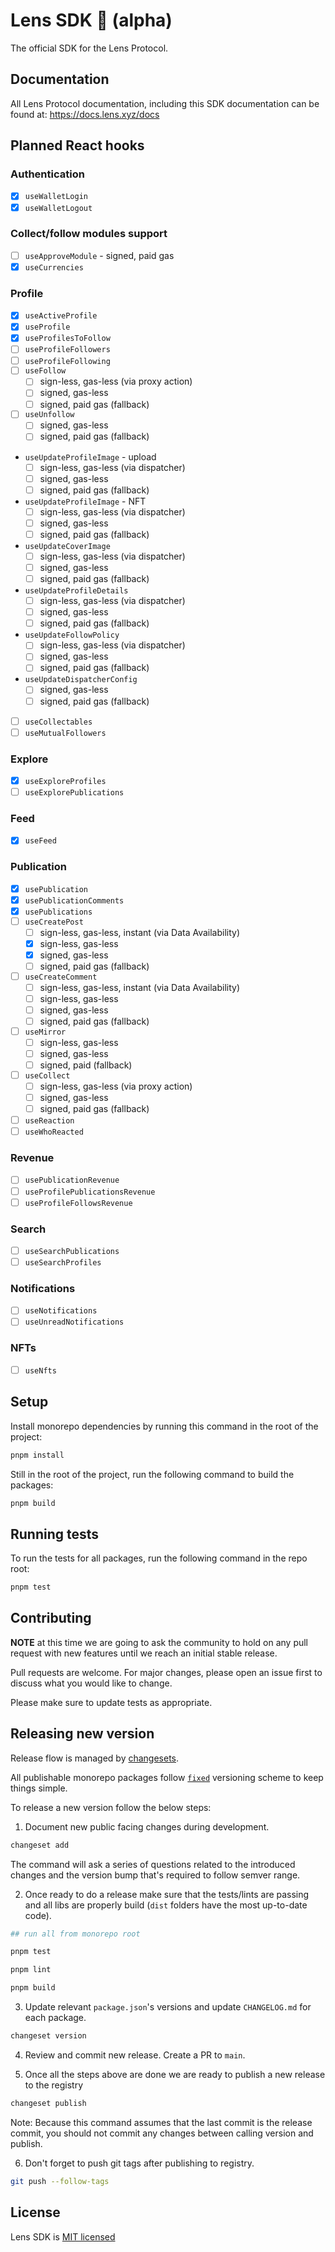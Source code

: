 # Lens SDK 🌿 (alpha)

The official SDK for the Lens Protocol.

## Documentation

All Lens Protocol documentation, including this SDK documentation can be found at: https://docs.lens.xyz/docs

## Planned React hooks

### Authentication

- [x] `useWalletLogin`
- [x] `useWalletLogout`

### Collect/follow modules support

- [ ] `useApproveModule` - signed, paid gas
- [x] `useCurrencies`

### Profile

- [x] `useActiveProfile`
- [x] `useProfile`
- [x] `useProfilesToFollow`
- [ ] `useProfileFollowers`
- [ ] `useProfileFollowing`
- [ ] `useFollow`
  - [ ] sign-less, gas-less (via proxy action)
  - [ ] signed, gas-less
  - [ ] signed, paid gas (fallback)
- [ ] `useUnfollow`
  - [ ] signed, gas-less
  - [ ] signed, paid gas (fallback)
- `useUpdateProfileImage` - upload
  - [ ] sign-less, gas-less (via dispatcher)
  - [ ] signed, gas-less
  - [ ] signed, paid gas (fallback)
- `useUpdateProfileImage` - NFT
  - [ ] sign-less, gas-less (via dispatcher)
  - [ ] signed, gas-less
  - [ ] signed, paid gas (fallback)
- `useUpdateCoverImage`
  - [ ] sign-less, gas-less (via dispatcher)
  - [ ] signed, gas-less
  - [ ] signed, paid gas (fallback)
- `useUpdateProfileDetails`
  - [ ] sign-less, gas-less (via dispatcher)
  - [ ] signed, gas-less
  - [ ] signed, paid gas (fallback)
- `useUpdateFollowPolicy`
  - [ ] sign-less, gas-less (via dispatcher)
  - [ ] signed, gas-less
  - [ ] signed, paid gas (fallback)
- `useUpdateDispatcherConfig`
  - [ ] signed, gas-less
  - [ ] signed, paid gas (fallback)
- [ ] `useCollectables`
- [ ] `useMutualFollowers`

### Explore

- [x] `useExploreProfiles`
- [ ] `useExplorePublications`

### Feed

- [x] `useFeed`

### Publication

- [x] `usePublication`
- [x] `usePublicationComments`
- [x] `usePublications`
- [ ] `useCreatePost`
  - [ ] sign-less, gas-less, instant (via Data Availability)
  - [x] sign-less, gas-less
  - [x] signed, gas-less
  - [ ] signed, paid gas (fallback)
- [ ] `useCreateComment`
  - [ ] sign-less, gas-less, instant (via Data Availability)
  - [ ] sign-less, gas-less
  - [ ] signed, gas-less
  - [ ] signed, paid gas (fallback)
- [ ] `useMirror`
  - [ ] sign-less, gas-less
  - [ ] signed, gas-less
  - [ ] signed, paid (fallback)
- [ ] `useCollect`
  - [ ] sign-less, gas-less (via proxy action)
  - [ ] signed, gas-less
  - [ ] signed, paid gas (fallback)
- [ ] `useReaction`
- [ ] `useWhoReacted`

### Revenue

- [ ] `usePublicationRevenue`
- [ ] `useProfilePublicationsRevenue`
- [ ] `useProfileFollowsRevenue`

### Search

- [ ] `useSearchPublications`
- [ ] `useSearchProfiles`

### Notifications

- [ ] `useNotifications`
- [ ] `useUnreadNotifications`

### NFTs

- [ ] `useNfts`

## Setup

Install monorepo dependencies by running this command in the root of the project:

```bash
pnpm install
```

Still in the root of the project, run the following command to build the packages:

```bash
pnpm build
```

## Running tests

To run the tests for all packages, run the following command in the repo root:

```bash
pnpm test
```

## Contributing

**NOTE** at this time we are going to ask the community to hold on any pull request with new features until we reach an initial stable release.

Pull requests are welcome. For major changes, please open an issue first
to discuss what you would like to change.

Please make sure to update tests as appropriate.

## Releasing new version

Release flow is managed by [changesets](https://github.com/changesets/changesets).

All publishable monorepo packages follow [`fixed`](https://github.com/changesets/changesets/blob/main/docs/fixed-packages.md) versioning scheme to keep things simple.

To release a new version follow the below steps:

1. Document new public facing changes during development.
```bash
changeset add
```
The command will ask a series of questions related to the introduced changes and the version bump that's required to follow semver range.

2. Once ready to do a release make sure that the tests/lints are passing and all libs are properly build (`dist` folders have the most up-to-date code).
```bash
## run all from monorepo root

pnpm test

pnpm lint

pnpm build
```

3. Update relevant `package.json`'s versions and update `CHANGELOG.md` for each package.
```bash
changeset version
```

4. Review and commit new release. Create a PR to `main`.

5. Once all the steps above are done we are ready to publish a new release to the registry
```bash
changeset publish
```

Note: Because this command assumes that the last commit is the release commit, you should not commit any changes between calling version and publish.

6. Don't forget to push git tags after publishing to registry.
```bash
git push --follow-tags
```


## License

Lens SDK is [MIT licensed](./LICENSE)
